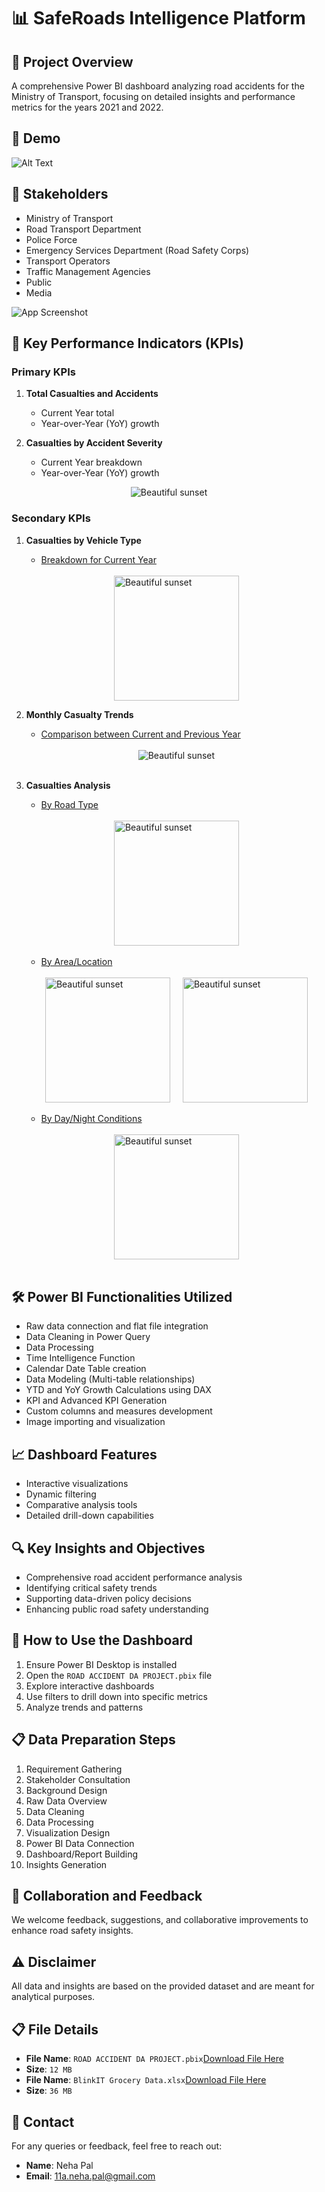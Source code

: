 ﻿# 📊 SafeRoads Intelligence Platform

## 🎯 Project Overview

A comprehensive Power BI dashboard analyzing road accidents for the Ministry of Transport, focusing on detailed insights and performance metrics for the years 2021 and 2022.

## 🎥 Demo

![Alt Text](https://github.com/PrajwalGpy/ROAD-ACCIDENT-DA-PROJECT-Power-BI/blob/main/ROADACCIDENTDAPROJECTDEMO-ezgif.com-video-to-gif-converter.gif)

## 👥 Stakeholders

- Ministry of Transport
- Road Transport Department
- Police Force
- Emergency Services Department (Road Safety Corps)
- Transport Operators
- Traffic Management Agencies
- Public
- Media

![App Screenshot](https://github.com/PrajwalGpy/ROAD-ACCIDENT-DA-PROJECT-Power-BI/blob/main/images/Screenshot%202024-12-16%20180449.png)

## 🚦 Key Performance Indicators (KPIs)

### Primary KPIs

1. **Total Casualties and Accidents**
   - Current Year total
   - Year-over-Year (YoY) growth
2. **Casualties by Accident Severity**

   - Current Year breakdown
   - Year-over-Year (YoY) growth

<div style="display: flex; justify-content: center; align-items: center; gap: 20px;">
             <img src="https://github.com/PrajwalGpy/ROAD-ACCIDENT-DA-PROJECT-Power-BI/blob/main/images/Screenshot%202024-12-16%20180304.png" alt="Beautiful sunset"   />
             </div>

### Secondary KPIs

1. **Casualties by Vehicle Type**

   - <ins>Breakdown for Current Year</ins>
   <br>
   <div style="display: flex; justify-content: center; align-items: center; gap: 20px;">
    <img src="https://github.com/PrajwalGpy/ROAD-ACCIDENT-DA-PROJECT-Power-BI/blob/main/images/Screenshot%202024-12-16%20180319.png" alt="Beautiful sunset"  height="200" />
    </div>

2. **Monthly Casualty Trends**

   - <ins>Comparison between Current and Previous Year</ins>
   <br>
   <div style="display: flex; justify-content: center; align-items: center; gap: 20px;">
    <img src="https://github.com/PrajwalGpy/ROAD-ACCIDENT-DA-PROJECT-Power-BI/blob/main/images/Screenshot%202024-12-16%20180332.png" alt="Beautiful sunset"   />
    </div>
    <br>

3. **Casualties Analysis**

   - <ins>By Road Type</ins>
   <br>
      <div style="display: flex; justify-content: center; align-items: center; gap: 20px;">
       <img src="https://github.com/PrajwalGpy/ROAD-ACCIDENT-DA-PROJECT-Power-BI/blob/main/images/Screenshot%202024-12-16%20180347.png" alt="Beautiful sunset"   height="200"/>
       </div>
   <br>

   - <ins>By Area/Location</ins>

   <br>
      <div style="display: flex; justify-content: center; align-items: center; gap: 20px;">
       <img src="https://github.com/PrajwalGpy/ROAD-ACCIDENT-DA-PROJECT-Power-BI/blob/main/images/Screenshot%202024-12-16%20180424.png" alt="Beautiful sunset"  height="200" />
       <img src="https://github.com/PrajwalGpy/ROAD-ACCIDENT-DA-PROJECT-Power-BI/blob/main/images/Screenshot%202024-12-16%20180359.png" alt="Beautiful sunset"  height="200" />
       </div>
   <br>

   - <ins>By Day/Night Conditions</ins>

   <br>
      <div style="display: flex; justify-content: center; align-items: center; gap: 20px;">
       <img src="https://github.com/PrajwalGpy/ROAD-ACCIDENT-DA-PROJECT-Power-BI/blob/main/images/Screenshot%202024-12-16%20180411.png" alt="Beautiful sunset" height="200"  />
       </div>
   <br>

## 🛠️ Power BI Functionalities Utilized

- Raw data connection and flat file integration
- Data Cleaning in Power Query
- Data Processing
- Time Intelligence Function
- Calendar Date Table creation
- Data Modeling (Multi-table relationships)
- YTD and YoY Growth Calculations using DAX
- KPI and Advanced KPI Generation
- Custom columns and measures development
- Image importing and visualization

## 📈 Dashboard Features

- Interactive visualizations
- Dynamic filtering
- Comparative analysis tools
- Detailed drill-down capabilities

## 🔍 Key Insights and Objectives

- Comprehensive road accident performance analysis
- Identifying critical safety trends
- Supporting data-driven policy decisions
- Enhancing public road safety understanding

## 🚀 How to Use the Dashboard

1. Ensure Power BI Desktop is installed
2. Open the `ROAD ACCIDENT DA PROJECT.pbix` file
3. Explore interactive dashboards
4. Use filters to drill down into specific metrics
5. Analyze trends and patterns

## 📋 Data Preparation Steps

1. Requirement Gathering
2. Stakeholder Consultation
3. Background Design
4. Raw Data Overview
5. Data Cleaning
6. Data Processing
7. Visualization Design
8. Power BI Data Connection
9. Dashboard/Report Building
10. Insights Generation

## 🤝 Collaboration and Feedback

We welcome feedback, suggestions, and collaborative improvements to enhance road safety insights.

## ⚠️ Disclaimer

All data and insights are based on the provided dataset and are meant for analytical purposes.

## 📋 File Details

- **File Name**: `ROAD ACCIDENT DA PROJECT.pbix`[Download File Here](https://github.com/PrajwalGpy/ROAD-ACCIDENT-DA-PROJECT-Power-BI/blob/main/ROAD%20ACCIDENT%20DA%20PROJECT.pbix)
- **Size**: `12 MB`
- **File Name**: `BlinkIT Grocery Data.xlsx`[Download File Here](https://github.com/PrajwalGpy/ROAD-ACCIDENT-DA-PROJECT-Power-BI/blob/main/Road%20Accident%20Data.xlsx)
- **Size**: `36 MB`

## 📧 Contact

For any queries or feedback, feel free to reach out:

- **Name**: Neha Pal
- **Email**: 11a.neha.pal@gmail.com


